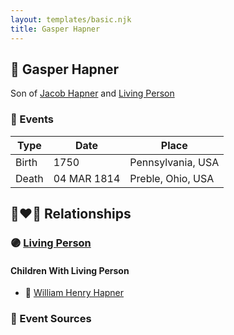 ```yaml
---
layout: templates/basic.njk
title: Gasper Hapner
---
```

## 🔵 Gasper Hapner

Son of [Jacob Hapner](/people/3/31698804) and [Living Person](/people/2/23759173)

### 📆 Events

Type | Date | Place
------ | ------ | ------
Birth | 1750 | Pennsylvania, USA
Death | 04 MAR 1814 | Preble, Ohio, USA

## 👩‍❤️‍👨 Relationships

### 🟣 [Living Person](/people/7/78872424)

#### Children With Living Person
* 🔵 [William Henry Hapner](/people/9/95017783)
### 📰 Event Sources
